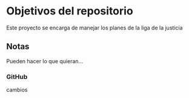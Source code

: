 # Objetivos del repositorio

Este proyecto se encarga de manejar los planes de la liga de la justicia


## Notas
Pueden hacer lo que quieran...

### GitHub

cambios
